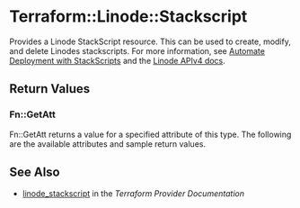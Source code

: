 # Terraform::Linode::Stackscript

Provides a Linode StackScript resource.  This can be used to create, modify, and delete Linodes stackscripts.
For more information, see [Automate Deployment with StackScripts](https://www.linode.com/docs/platform/stackscripts/) and the [Linode APIv4 docs](https://developers.linode.com/api/v4#tag/StackScripts).

## Return Values

### Fn::GetAtt

Fn::GetAtt returns a value for a specified attribute of this type. The following are the available attributes and sample return values.

## See Also

* [linode_stackscript](https://www.terraform.io/docs/providers/linode/r/stackscript.html) in the _Terraform Provider Documentation_